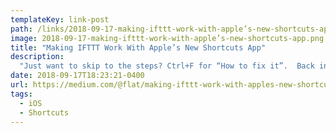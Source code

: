 ```yaml
---
templateKey: link-post
path: /links/2018-09-17-making-ifttt-work-with-apple’s-new-shortcuts-app
image: 2018-09-17-making-ifttt-work-with-apple’s-new-shortcuts-app.png
title: "Making IFTTT Work With Apple’s New Shortcuts App"
description:
  "Just want to skip to the steps? Ctrl+F for “How to fix it”.  Back in June when Apple announced iOS 12 they touted a bunch of new features including Animoji, ARKit 2, better notifications, and Screen Time."
date: 2018-09-17T18:23:21-0400
url: https://medium.com/@flat/making-ifttt-work-with-apples-new-shortcuts-app-5530e50d4527
tags:
  - iOS
  - Shortcuts
---
```

